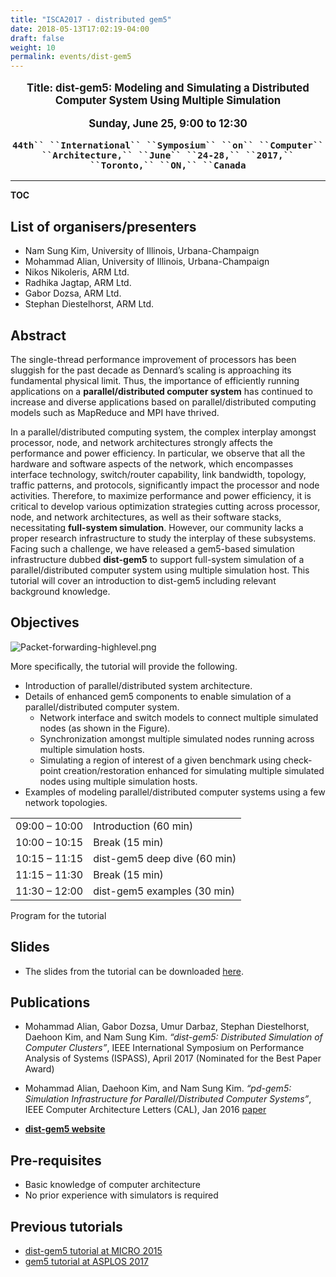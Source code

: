 ```yaml
---
title: "ISCA2017 - distributed gem5"
date: 2018-05-13T17:02:19-04:00
draft: false
weight: 10
permalink: events/dist-gem5
---
```


<big>

<center>

**Title: dist-gem5: Modeling and Simulating a Distributed Computer
System Using Multiple Simulation**

**Sunday, June 25, 9:00 to 12:30**

**`44th`` ``International`` ``Symposium`` ``on`` ``Computer``
``Architecture,`` ``June`` ``24-28,`` ``2017,`` ``Toronto,`` ``ON,``
``Canada`**

</center>

</big>

-----

__TOC__

## List of organisers/presenters

  - Nam Sung Kim, University of Illinois, Urbana-Champaign
  - Mohammad Alian, University of Illinois, Urbana-Champaign
  - Nikos Nikoleris, ARM Ltd.
  - Radhika Jagtap, ARM Ltd.
  - Gabor Dozsa, ARM Ltd.
  - Stephan Diestelhorst, ARM Ltd.

## Abstract

The single-thread performance improvement of processors has been
sluggish for the past decade as Dennard’s scaling is approaching its
fundamental physical limit. Thus, the importance of efficiently running
applications on a **parallel/distributed computer system** has continued
to increase and diverse applications based on parallel/distributed
computing models such as MapReduce and MPI have thrived.

In a parallel/distributed computing system, the complex interplay
amongst processor, node, and network architectures strongly affects the
performance and power efficiency. In particular, we observe that all the
hardware and software aspects of the network, which encompasses
interface technology, switch/router capability, link bandwidth,
topology, traffic patterns, and protocols, significantly impact the
processor and node activities. Therefore, to maximize performance and
power efficiency, it is critical to develop various optimization
strategies cutting across processor, node, and network architectures, as
well as their software stacks, necessitating **full-system simulation**.
However, our community lacks a proper research infrastructure to study
the interplay of these subsystems. Facing such a challenge, we have
released a gem5-based simulation infrastructure dubbed **dist-gem5** to
support full-system simulation of a parallel/distributed computer system
using multiple simulation host. This tutorial will cover an introduction
to dist-gem5 including relevant background knowledge.

## Objectives

![Packet-forwarding-highlevel.png](Packet-forwarding-highlevel.png
"Packet-forwarding-highlevel.png")

More specifically, the tutorial will provide the following.

  - Introduction of parallel/distributed system architecture.
  - Details of enhanced gem5 components to enable simulation of a
    parallel/distributed computer system.
      - Network interface and switch models to connect multiple
        simulated nodes (as shown in the Figure).
      - Synchronization amongst multiple simulated nodes running across
        multiple simulation hosts.
      - Simulating a region of interest of a given benchmark using
        check-point creation/restoration enhanced for simulating
        multiple simulated nodes using multiple simulation hosts.
  - Examples of modeling parallel/distributed computer systems using a
    few network topologies.

|               |                              |
| ------------- | ---------------------------- |
| 09:00 – 10:00 | Introduction (60 min)        |
| 10:00 – 10:15 | Break (15 min)               |
| 10:15 – 11:15 | dist-gem5 deep dive (60 min) |
| 11:15 – 11:30 | Break (15 min)               |
| 11:30 – 12:00 | dist-gem5 examples (30 min)  |

Program for the tutorial

## Slides

  - The slides from the tutorial can be downloaded
    [here](:file:isca2017-dist-gem5.pdf "wikilink").

## Publications

  - Mohammad Alian, Gabor Dozsa, Umur Darbaz, Stephan Diestelhorst,
    Daehoon Kim, and Nam Sung Kim. *“dist-gem5: Distributed Simulation
    of Computer Clusters”*, IEEE International Symposium on Performance
    Analysis of Systems (ISPASS), April 2017 (Nominated for the Best
    Paper Award)

<!-- end list -->

  - Mohammad Alian, Daehoon Kim, and Nam Sung Kim. *“pd-gem5: Simulation
    Infrastructure for Parallel/Distributed Computer Systems”*, IEEE
    Computer Architecture Letters (CAL), Jan 2016
    [paper](http://ieeexplore.ieee.org/stamp/stamp.jsp?arnumber=7114236)

<!-- end list -->

  - [**dist-gem5 website**](https://publish.illinois.edu/icsl-pdgem5/)

## Pre-requisites

  - Basic knowledge of computer architecture
  - No prior experience with simulators is required

## Previous tutorials

  - [dist-gem5 tutorial at
    MICRO 2015](https://publish.illinois.edu/icsl-pdgem5/micro-48-tutorial/)
  - [gem5 tutorial at ASPLOS 2017](http://gem5.org/ASPLOS2017_tutorial)
